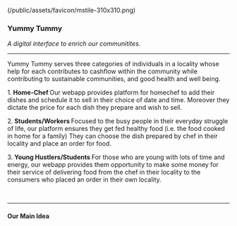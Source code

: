 (/public/assets/favicon/mstile-310x310.png)

<h3>Yummy Tummy<br/></h3>
<i>A digital interface to enrich our communitites.</i><br/><hr>

Yummy Tummy serves three categories of individuals in a locality whose help for each contributes to cashflow within the community while contributing to sustainable communities, and good health and well being. </br>

1.<b> Home-Chef </b>
  Our webapp provides platform for homechef to add their dishes and schedule it to sell in their choice of date and time.
  Moreover they dictate the price for each dish they prepare and wish to sell.
 
2.<b> Students/Workers </b>
  Focused to the busy people in their everyday struggle of life, our platform ensures they get fed healthy food (i.e. the food cooked in home for a family)
  They can choose the dish prepared by chef in their locality and place an order for food.
  
 3.<b> Young Hustlers/Students </b>
   For those who are young with lots of time and energy, our webapp provides them opportunity to make some money for their service of delivering food from    the chef in their locality to the consumers who placed an order in their own locality.
 
<br/><hr>
<h4>Our Main Idea</h4>
